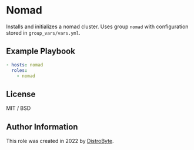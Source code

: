# Nomad

Installs and initializes a nomad cluster. Uses group `nomad` with configuration stored in `group_vars/vars.yml`.

## Example Playbook

```yaml
- hosts: nomad
  roles:
    - nomad
```

## License

MIT / BSD

## Author Information

This role was created in 2022 by [DistroByte](https://github.com/DistroByte).
